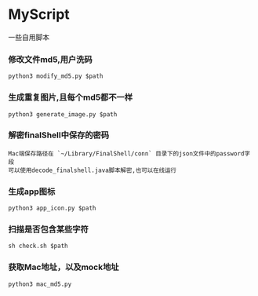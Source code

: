 # MyScript
一些自用脚本

### 修改文件md5,用户洗码

`python3 modify_md5.py $path`
### 生成重复图片,且每个md5都不一样

`python3 generate_image.py $path`

### 解密finalShell中保存的密码

```
Mac端保存路径在 `~/Library/FinalShell/conn` 目录下的json文件中的password字段
可以使用decode_finalshell.java脚本解密,也可以在线运行
```

### 生成app图标
```
python3 app_icon.py $path
```

### 扫描是否包含某些字符


```
sh check.sh $path
```

### 获取Mac地址，以及mock地址

```
python3 mac_md5.py
```